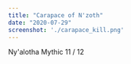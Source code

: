 ```yaml
---
title: "Carapace of N'zoth"
date: "2020-07-29"
screenshot: './carapace_kill.png'
---
```


Ny'alotha Mythic 11 / 12

<!-- end -->

<!-- [Bedeckung des Himmelsdonners](https://de.wowhead.com/item=31015){class="itemEpic" target="_blank"} -->

